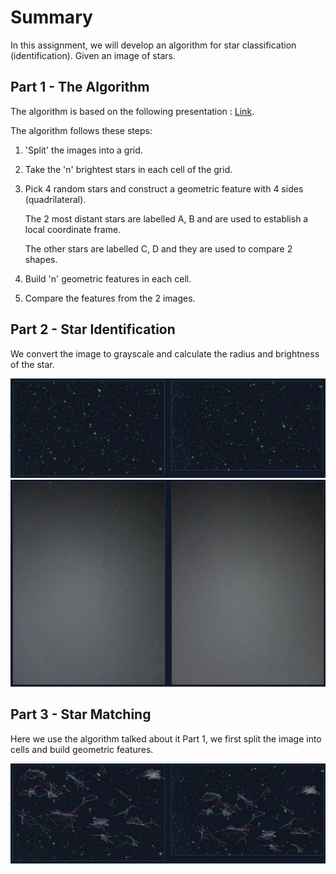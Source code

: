 # Summary 
In this assignment, we will develop an algorithm for star classification (identification). Given an image of stars.

## Part 1 - The Algorithm

The algorithm is based on the following presentation : [Link](https://sites.astro.caltech.edu/~moncelsi/FTS_talk.pdf).

The algorithm follows these steps:
1. 'Split' the images into a grid.
2. Take the 'n' brightest stars in each cell of the grid.
3. Pick 4 random stars and construct a geometric feature with 4 sides (quadrilateral).

   The 2 most distant stars are labelled A, B and are used to establish a local coordinate frame.

   The other stars are labelled C, D and they are used to compare 2 shapes.
4. Build 'n' geometric features in each cell.
5. Compare the features from the 2 images.

## Part 2 - Star Identification

We convert the image to grayscale and calculate the radius and brightness of the star.

![locating-stars-1](/readmefiles/locating-stars-1.png)
![locating-stars-2](/readmefiles/locating-stars-2.png)


## Part 3 - Star Matching 

Here we use the algorithm talked about it Part 1, we first split the image into cells and build geometric features.

![match1](/readmefiles/match1.png)